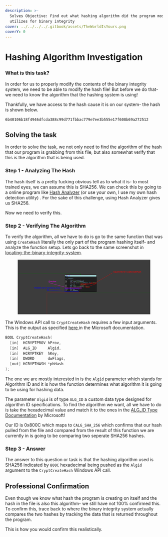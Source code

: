 ```yaml
---
description: >-
  Solves Objective: Find out what hashing algorithm did the program most likely
  utilizes for binary integrity
cover: ../../../../.gitbook/assets/TheWorldIsYours.png
coverY: 0
---
```


# Hashing Algorithm Investigation

### What is this task?

In order for us to properly modify the contents of the binary integrity system, we need to be able to modify the hash file! But before we do that- we need to know the algorithm that the hashing system is using!

Thankfully, we have access to the hash cause it is on our system- the hash is shown below.

```
6b40106b18f4946dfcda388c99d771fbbac779e7ee3b555e17f608b69a272512
```

## Solving the task

In order to solve the task, we not only need to find the algorithm of the hash that our program is grabbing from this file, but also somewhat verify that this is the algorithm that is being used.

### Step 1 - Analyzing The Hash

The hash itself is a pretty fucking obvious tell as to what it is- to most trained eyes, we can assume this is SHA256. We can check this by going to a online program like [Hash Analyzer](https://www.tunnelsup.com/hash-analyzer/) (or use your own, I use my own hash detection utility) . For the sake of this challenge, using Hash Analyzer gives us SHA256.&#x20;

Now we need to verify this.

### Step 2 - Verifying The Algorithm

To verify the algorithm, all we have to do is go to the same function that was using `CreateHash` literally the only part of the program hashing itself- and analyze the function setup. Lets go back to the same screenshot in [locating-the-binary-integrity-system](locating-the-binary-integrity-system/ "mention").

<figure><img src="../../../../.gitbook/assets/DoubleClickXrefDocu1.png" alt=""><figcaption></figcaption></figure>

The Windows API call to `CryptCreateHash` requires a few input arguments. This is the output as specified [here ](https://learn.microsoft.com/en-us/windows/win32/api/wincrypt/nf-wincrypt-cryptcreatehash)in the Microsoft documentation.

```cpp
BOOL CryptCreateHash(
  [in]  HCRYPTPROV hProv,
  [in]  ALG_ID     Algid,
  [in]  HCRYPTKEY  hKey,
  [in]  DWORD      dwFlags,
  [out] HCRYPTHASH *phHash
);
```

The one we are mostly interested in is the `Algid` parameter which stands for Algorithm ID and it is how the function determines what algorithm it is going to be using for hashing data.

The parameter `Algid` is of type `ALG_ID` a custom data type designed for algorithm ID specifications. To find the algorithm we want, all we have to do is take the hexadecimal value and match it to the ones in the [ALG\_ID Type Documentation](https://learn.microsoft.com/en-us/windows/win32/seccrypto/alg-id) by Microsoft!

Our ID is 0x800C which maps to `CALG_SHA_256` which confirms that our hash pulled from the file and compared from the result of this function we are currently in is going to be comparing two seperate SHA256 hashes.

### Step 3 - Answer

The answer to this question or task is that the hashing algorithm used is SHA256 indicated by `800C` hexadecimal being pushed as the `Algid` argument to the `CryptCreateHash` Windows API call.

## Professional Confirmation

Even though we know what hash the program is creating on itself and the hash in the file is also this algorithm- we still have not 100% confirmed this. To confirm this, trace back to where the binary integrity system actually compares the two hashes by tracking the data that is returned throughout the program.

This is how you would confirm this realistically.

